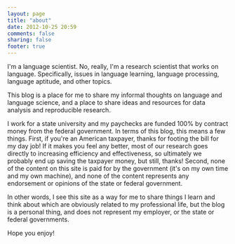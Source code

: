 ```yaml
---
layout: page
title: "about"
date: 2012-10-25 20:59
comments: false
sharing: false
footer: true
---
```

I'm a language scientist.  No, really, I'm a research scientist that works on language.  Specifically, issues in language learning, language processing, language aptitude, and other topics.

This blog is a place for me to share my informal thoughts on language and language science, and a place to share ideas and resources for data analysis and reproducible research.

I work for a state university and my paychecks are funded 100% by contract money from the federal government. In terms of this blog, this means a few things. First, if you're an American taxpayer, thanks for footing the bill for my day job! If it makes you feel any better, most of our research goes directly to increasing efficiency and effectiveness, so ultimately we probably end up saving the taxpayer money, but still, thanks! Second, none of the content on this site is paid for by the government (it's on my own time and my own machine), and none of the content represents any endorsement or opinions of the state or federal government.

In other words, I see this site as a way for me to share things I learn and think about which are obviously related to my professional life, but the blog is a personal thing, and does not represent my employer, or the state or federal governments.

Hope you enjoy!
